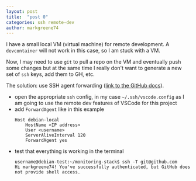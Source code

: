 ```yaml
---
layout: post
title:  "post 0"
categories: ssh remote-dev
author: markgreene74
---
```


I have a small local VM (virtual machine) for remote development. A `devcontainer` will not work in this case, so I am stuck with a VM.

Now, I may need to use `git` to pull a repo on the VM and eventually push some changes but at the same time I really don't want to generate a new set of `ssh` keys, add them to GH, etc.

The solution: use SSH agent forwarding ([link to the GitHub docs](https://docs.github.com/en/authentication/connecting-to-github-with-ssh/using-ssh-agent-forwarding)).

- open the appropriate `ssh` config, in my case `~/.ssh/vscode.config` as I am going to use the remote dev features of VSCode for this project
- add `ForwardAgent` like in this example
    ```
    Host debian-local
        HostName <IP address>
        User <username>
        ServerAliveInterval 120
        ForwardAgent yes
    ```
- test that everything is working in the terminal
    ```
    username@debian-test:~/monitoring-stack$ ssh -T git@github.com
    Hi markgreene74! You've successfully authenticated, but GitHub does not provide shell access.
    ```
